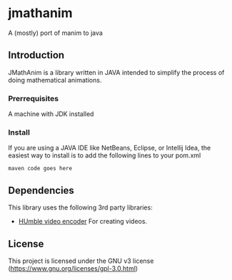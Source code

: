 # jmathanim
A (mostly) port of manim to java

## Introduction

JMathAnim is a library written in JAVA intended to simplify the process of doing mathematical animations.

### Prerrequisites
A machine with JDK installed

### Install

If you are using a JAVA IDE like NetBeans, Eclipse, or Intellij Idea, the easiest way to install is to add the following lines to your pom.xml
```
maven code goes here
```

## Dependencies

This library uses the following 3rd party libraries:

* [HUmble video encoder](https://github.com/artclarke/humble-video) For creating videos.



## License

This project is licensed under the GNU v3 license (https://www.gnu.org/licenses/gpl-3.0.html)
